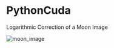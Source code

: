 # PythonCuda

Logarithmic Correction of a Moon Image

![moon_image](https://user-images.githubusercontent.com/95079463/198845415-bbd0b9ac-cc4f-4586-8bf6-ef7258185d1e.png)
